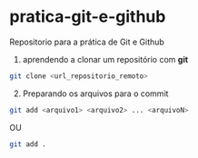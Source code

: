 # pratica-git-e-github
Repositorio para a prática de Git e Github

1. aprendendo a clonar um repositório com **git**

```bash
git clone <url_repositorio_remoto>
```

2. Preparando os arquivos para o commit

```bash
git add <arquivo1> <arquivo2> ... <arquivoN>
```
OU
```bash
git add .
```